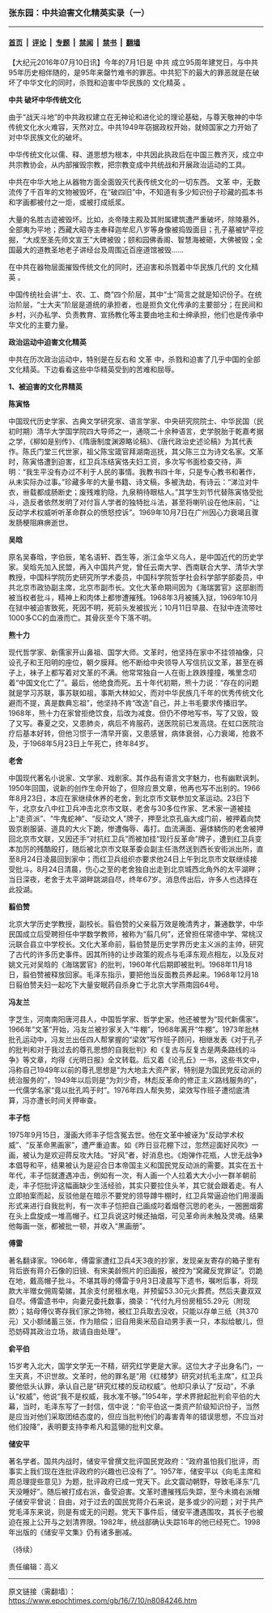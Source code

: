 ### 张东园：中共迫害文化精英实录（一）

---

#### [首页](../../../..?n8084246) &nbsp;|&nbsp; [评论](../../../../../epoch-comment?n8084246) &nbsp;|&nbsp; [专题](../../../../../epoch-special?n8084246) &nbsp;|&nbsp; [禁闻](../../../../../epoch-news?n8084246) &nbsp;|&nbsp; [禁书](../../../../../books?n8084246) &nbsp;|&nbsp; [翻墙](https://github.com/gfw-breaker/nogfw/blob/master/README.md?n8084246)


<div class="post_content" id="artbody" itemprop="articleBody">
 <!-- article content begin -->
 <p>
  【大纪元2016年07月10日讯】今年的7月1日是
  <ok href="https://www.epochtimes.com/gb/tag/%E4%B8%AD%E5%85%B1.html">
   中共
  </ok>
  成立95周年建党日，与中共95年历史相伴随的，是95年来罄竹难书的罪恶。中共犯下的最大的罪恶就是在破坏了中华文化的同时，杀戮和迫害中华民族的
  <ok href="https://www.epochtimes.com/gb/tag/%E6%96%87%E5%8C%96%E7%B2%BE%E8%8B%B1.html">
   文化精英
  </ok>
  。
 </p>
 <p>
  <strong>
   <ok href="https://www.epochtimes.com/gb/tag/%E4%B8%AD%E5%85%B1.html">
    中共
   </ok>
   破坏中华传统文化
  </strong>
 </p>
 <p>
  由于“战天斗地”的中共政权建立在无神论和进化论的理论基础，与尊天敬神的中华传统文化水火难容，天然对立。中共1949年窃据政权开始，就倾国家之力开始了对中华民族文化的破坏。
 </p>
 <p>
  中华传统文化以儒、释、道思想为根本，中共因此执政后在中国三教齐灭，成立中共宗教协会，从内部摧毁宗教，把宗教变成中共统战和开展政治运动的工具。
 </p>
 <p>
  中共在中华大地上从器物方面全面毁灭代表传统文化的一切东西。
  <ok href="https://www.epochtimes.com/gb/tag/%E6%96%87%E9%9D%A9.html">
   文革
  </ok>
  中，无数流传了千百年的文物被毁坏，在“破四旧”中，不知道有多少知识份子珍藏的孤本书和字画都被付之一炬，或被打成纸浆。
 </p>
 <p>
  大量的名胜古迹被毁坏。比如，炎帝陵主殿及其附属建筑遭严重破坏，除陵墓外，全部夷为平地；西藏大昭寺主奉释迦牟尼八岁等身像被捣毁面目；孔子墓被铲平挖掘，“大成至圣先师文宣王”大碑被毁；颐和园佛香阁、智慧海被砸，大佛被毁；全国最大的道教圣地老子讲经台及周围近百座道馆被毁……
 </p>
 <p>
  在中共在器物层面摧毁传统文化的同时，还迫害和杀戮着中华民族几代的
  <ok href="https://www.epochtimes.com/gb/tag/%E6%96%87%E5%8C%96%E7%B2%BE%E8%8B%B1.html">
   文化精英
  </ok>
  。
 </p>
 <p>
  中国传统社会讲“士、农、工、商”四个阶层，其中“士”简言之就是知识份子。在统治阶层，“士大夫”阶层是道统的承担者，也是担负文化传承的主要部分；在民间和乡村，兴办私学、负责教育、宣扬教化等主要由地主和士绅承担，他们也是传承中华文化的主要力量。
 </p>
 <p>
  <strong>
   政治运动中迫害文化精英
  </strong>
 </p>
 <p>
  中共在历次政治运动中，特别是在反右和
  <ok href="https://www.epochtimes.com/gb/tag/%E6%96%87%E9%9D%A9.html">
   文革
  </ok>
  中，杀戮和迫害了几乎中国的全部文化精英。下边看看这些中华精英受到的苦难和屈辱。
 </p>
 <p>
  <strong>
   1、被迫害的文化界精英
  </strong>
 </p>
 <p>
  <strong>
   陈寅恪
  </strong>
 </p>
 <p>
  中国现代历史学家、古典文学研究家、语言学家、中央研究院院士、中华民国（民初时期）清华大学国学院四大导师之一，通晓二十余种语言，史学脱胎于乾嘉考据之学，《柳如是别传》、《隋唐制度渊源略论稿》、《唐代政治史述论稿》为其代表作。陈氏门堂三代世家，祖父陈宝箴官拜湖南巡抚，其父陈三立为诗文名家。文革时，陈寅恪遭到迫害，红卫兵冻结寅恪夫妇工资，多次写书面检查交待，声明：“我生平没有办过不利于人民的事情。我教书四十年，只是专心教书和著作，从未实际办过事。”珍藏多年的大量书籍、诗文稿，多被洗劫，有诗云：“涕泣对牛衣，卌载都成肠断史；废残难豹隐，九泉稍待眼枯人。”其学生刘节代替陈寅恪受批斗，造反者依然发明了对付盲人学者的独特批斗法，甚至将喇叭设在他床前，“让反动学术权威听听革命群众的愤怒控诉”。1969年10月7日在广州因心力衰竭且骤发肠梗阻麻痹逝世。
 </p>
 <p>
  <strong>
   吴晗
  </strong>
 </p>
 <p>
  原名吴春晗，字伯辰，笔名语轩、酉生等，浙江金华义乌人，是中国近代的历史学家。吴晗先加入民盟，再入中国共产党，曾任云南大学、西南联合大学、清华大学教授，中国科学院历史研究所学术委员，中国科学院哲学社会科学部学部委员，中共北京市政协副主席，北京市副市长。文化大革命期间因为《海瑞罢官》这部剧而被当权者批斗，精神上和肉体上都惨遭摧残。1968年3月被捕入狱，1969年10月在狱中被迫害致死，死因不明，死前头发被拔光；10月11日早晨、在狱中连流带吐1000多CC的血液而亡。其骨灰至今下落不明。
 </p>
 <p>
  <strong>
   熊十力
  </strong>
 </p>
 <p>
  现代哲学家、新儒家开山鼻祖、国学大师。文革时，他坚持在家中不挂领袖像，只设孔子和王阳明的座位，朝夕膜拜。他不断给中央领导人写信抗议文革，甚至在裤子上，袜子上都写着对文革的不满。他常常独自一人在街上跌跌撞撞，嘴里念叨着“中国文化亡了”。最后，他绝食而死。五十年代初期，熊十力说：“存在的问题就是学习苏联，事苏联如祖，事斯大林如父，而对中华民族几千年的优秀传统文化避而不提，真是数典忘祖”，他坚持不肯“改造”自己，并上书毛要求传播旧学。1968年，熊十力在家曾拒绝饮食，后改为减食。但仍不停地写书，写了又毁，毁了又写。春夏之交，又患肺炎，病后不肯服药，送医院前已发高烧。在虹口医院治疗后基本好转，但他习惯于一清早开窗，又患感冒，病体衰弱，心力衰竭，抢救不及，于1968年5月23日上午死亡，终年84岁。
 </p>
 <p>
  <strong>
   老舍
  </strong>
 </p>
 <p>
  中国现代著名小说家、文学家、戏剧家。其作品有语言文字魅力，也有幽默讽刺。1950年回国，说新的创作生命开始了，但除应景文章，他再也写不出别的。1966年8月23日，本应在家继续休养的老舍，到北京市文联参加文革运动。23日下午，北京女八中红卫兵冲击北京市文联，老舍与30多位作家、艺术家一道被挂上“走资派”、“牛鬼蛇神”、“反动文人”牌子，押至北京孔庙大成门前，被押着向焚毁京剧服装、道具的大火下跪，惨遭侮辱、毒打。血流满面、遍体鳞伤的老舍被押回北京市文联，又因还手“对抗红卫兵”而被加挂“现行反革命”牌子，遭到红卫兵变本加厉的残酷殴打，随后被北京市文联革委会副主任浩然送到西长安街派出所，直至8月24日凌晨回到家中；而红卫兵组织亦要求他24日上午到北京市文联继续接受批斗。8月24日清晨，伤心之至的老舍独自出走到北京城西北角外的太平湖畔；当日深夜，老舍于太平湖畔跳湖自尽，终年67岁。消息传出后，许多人也选择在此投湖。
 </p>
 <p>
  <strong>
   翦伯赞
  </strong>
 </p>
 <p>
  北京大学历史学教授，副校长。翦伯赞的父亲翦万效是晚清秀才，兼通数学，中华民国成立后受聘担任中学数学教师，被称为“翦几何”，还曾担任常德中学、常桃汉沅联合县立中学校长。文化大革命前，翦伯赞是历史学界历史主义派的主帅，研究了古代的许多历史事件。因其所持的让步政策的观点与毛泽东观点相左，以及反对姚文元对吴晗的《海瑞罢官》的批判，1960年代后期即被批判。1968年11月18日，翦伯赞被释放回家。毛泽东指示，要把他当反面教员养起来。1968年12月18日翦伯赞夫妇一起吃下大量安眠药自杀身亡于北京大学燕南园64号。
 </p>
 <p>
  <strong>
   冯友兰
  </strong>
 </p>
 <p>
  字芝生，河南南阳唐河县人，中国哲学家、哲学史家。他还被誉为“现代新儒家”。1966年“文革”开始，冯友兰被抄家关入“牛棚”，1968年离开“牛棚”。1973年批林批孔运动中，冯友兰出任四人帮掌握的“梁效”写作班子顾问，相继发表《对于孔子的批判和对于我过去的尊孔思想的自我批判》和《复古与反复古是两条路线的斗争》等文章，均得《光明日报》全文转载。后又着《论孔丘》一书，这些书文中，冯称自己1949年以前的尊孔思想是“为大地主大资产家，特别是为国民党反动派的统治服务的”，1949年以后则是“为刘少奇，林彪反革命的修正主义路线服务的”，一代儒学名家“竟以批孔鸣于时”。1976年四人帮失势，梁效写作班子遭彻底清算，冯亦遭长时间关押审查。
 </p>
 <p>
  <strong>
   丰子恺
  </strong>
 </p>
 <p>
  1975年9月15日，漫画大师丰子恺含冤去世。他在文革中被诬为“反动学术权威”、“反革命黑画家”，遭严重迫害。如《昨日豆花棚下过，忽然迎面好风吹》一画，被认为是欢迎蒋反攻大陆。“好风”者，好消息也。《炮弹作花瓶，人世无战争》本倡导和平，结果被认为是迎合日本帝国主义和国民党反动派的需要。其实在五十年代，丰子恺就遭遇冲击，例如有一次，有人画一个人拉着大大小小一群羊朝前走，丰子恺批评这幅画缺少生活经验，其实只要拉住头羊，其它就会跟着走。有人立即拍案而起，反驳他是在暗示不要党的领导蹲牛棚时，红卫兵常逼迫他们用漫画形式来进行自我批判，有一次丰子恺把自己画成叼着烟卷沉思的老头，一圈圈烟雾在头上盘旋成一堆高帽子。红卫兵说这时候还抽烟，可见革命尚未触及灵魂。结果他每画一张，都被批一顿，并收入“黑画册”。
 </p>
 <p>
  <strong>
   傅雷
  </strong>
 </p>
 <p>
  著名翻译家。1966年，傅雷家遭红卫兵4天3夜的抄家，发现亲友寄存的箱子里有背后嵌有蒋介石像的旧镜、有宋美龄照片的旧画报，被控为“窝藏反党罪证”。罚跪在地，戴高帽子批斗。不堪其辱的傅雷于9月3日凌晨写下遗书，嘱咐后事，将现款大半赠女佣周菊娣，其余支付房租水电，并预留53.30元火葬费。然后夫妻双双自尽。傅雷遗书中，向妻兄委托数事，摘录：“代付九月份房租55.29元（附现款）；姑母傅仪寄存我们家之饰物，被红卫兵取去没收，只能以存单三纸（共370元）又小额储蓄三张，作为赔偿；旧自用奥米茄自动男手表一只，本拟给敏儿，但恐妨碍其政治立场，故请自由处理”。
 </p>
 <p>
  <strong>
   俞平伯
  </strong>
 </p>
 <p>
  15岁考入北大，国学文学无一不精，研究红学更是大家。这位大才子出身名门，一生天真，不识世故。文革时，他的罪名是“用《红楼梦》研究对抗毛主席”，红卫兵要他低头认罪，承认自己是“研究红楼的反动权威”。他却只承认了“反动”，不承认“权威”，他说“我不是权威，我水准不够。”1954年，学术界掀起批判俞平伯的大幕，当时，毛泽东写了一封信，信中说：“俞平伯这一类资产阶级知识份子，当然是应当对他们采取团结态度的，但应当批判他们的毒害青年的错误思想，不应当对他们投降”，表明要支持李希凡和蓝翎的批判文章。
 </p>
 <p>
  <strong>
   储安平
  </strong>
 </p>
 <p>
  著名学者。国共内战时，储安平曾撰文批评国民党政府：“政府虽怕我们批评，而事实上我们现在连批评政府的兴趣也已没有了”。1957年，储安平以《向毛主席和周总理提些意见》为题，批评政府已成一党天下。此文震动朝野，导致毛泽东“几天没睡好”。随后被打成右派，备受迫害。文革时遭摧残后失踪，至今未摘右派帽子储安平曾说：自由，对于过去的国民党蒋介石来说，是多或少的问题；对于共产党毛泽东来说，则是有或无的问题。党天下事件后，储安平遭遇围攻，其长子也被迫在报上公开与之划清界限。1982年，统战部确认失踪16年的他已经死亡。1998年出版的《储安平文集》仍有诸多删减。
 </p>
 <p>
  （待续）
 </p>
 <p>
  责任编辑：高义
 </p>
 <!-- article content end -->
 <div id="below_article_ad">
 </div>
</div>


---

原文链接（需翻墙）：https://www.epochtimes.com/gb/16/7/10/n8084246.htm